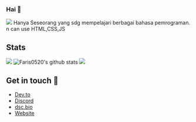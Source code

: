 ### Hai 🗿
![](https://tenor.com/bALSA.gif)
Hanya Seseorang yang sdg mempelajari berbagai bahasa pemrograman.
n can use HTML,CSS,JS
<!--
Hello There 🗿
-->
## Stats
![](https://komarev.com/ghpvc/?username=Faris0520&label=Pengunjung)
![Faris0520's github stats](https://github-readme-stats.vercel.app/api?username=faris0520&show_icons=true&theme=radical)
<a href="https://myanimelist.net/profile/Faris0520">
<img src="https://malsignature.com/?/view?username=Faris0520&style=normal"></a>
## Get in touch 🤳
 - [Dev.to](https://dev.to/faris0520)
 - [Discord](https://discord.com/users/695817459206324265)
 - [dsc.bio](https://dsc.bio/farisdaffa)
 - [Website](https://bit.ly/faris0520w)
<!--
## Discord
[![FarisDaffa Discord](https://cdn.discordapp.com/attachments/817641073874305044/833639453725032488/1618825477362.jpg)](https://discord.com/users/695817459206324265)
-->
